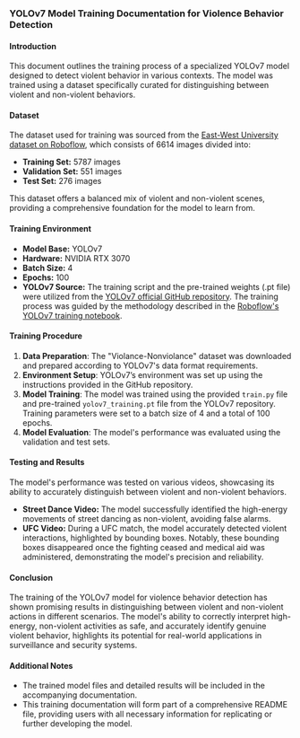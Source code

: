 ### YOLOv7 Model Training Documentation for Violence Behavior Detection

#### Introduction
This document outlines the training process of a specialized YOLOv7 model designed to detect violent behavior in various contexts. The model was trained using a dataset specifically curated for distinguishing between violent and non-violent behaviors.

#### Dataset
The dataset used for training was sourced from the [East-West University dataset on Roboflow](https://universe.roboflow.com/east-west-uniersity/violance-nonviolance/dataset/5), which consists of 6614 images divided into:

- **Training Set:** 5787 images
- **Validation Set:** 551 images
- **Test Set:** 276 images

This dataset offers a balanced mix of violent and non-violent scenes, providing a comprehensive foundation for the model to learn from.

#### Training Environment
- **Model Base:** YOLOv7
- **Hardware:** NVIDIA RTX 3070
- **Batch Size:** 4
- **Epochs:** 100
- **YOLOv7 Source:** The training script and the pre-trained weights (.pt file) were utilized from the [YOLOv7 official GitHub repository](https://github.com/WongKinYiu/yolov7). The training process was guided by the methodology described in the [Roboflow's YOLOv7 training notebook](https://github.com/roboflow/notebooks/blob/main/notebooks/train-yolov7-object-detection-on-custom-data.ipynb).

#### Training Procedure

1. **Data Preparation**: The "Violance-Nonviolance" dataset was downloaded and prepared according to YOLOv7's data format requirements.
2. **Environment Setup**: YOLOv7’s environment was set up using the instructions provided in the GitHub repository.
3. **Model Training**: The model was trained using the provided `train.py` file and pre-trained `yolov7_training.pt` file from the YOLOv7 repository. Training parameters were set to a batch size of 4 and a total of 100 epochs.
4. **Model Evaluation**: The model's performance was evaluated using the validation and test sets.

#### Testing and Results
The model's performance was tested on various videos, showcasing its ability to accurately distinguish between violent and non-violent behaviors.

- **Street Dance Video:** The model successfully identified the high-energy movements of street dancing as non-violent, avoiding false alarms.
- **UFC Video:** During a UFC match, the model accurately detected violent interactions, highlighted by bounding boxes. Notably, these bounding boxes disappeared once the fighting ceased and medical aid was administered, demonstrating the model's precision and reliability.

#### Conclusion
The training of the YOLOv7 model for violence behavior detection has shown promising results in distinguishing between violent and non-violent actions in different scenarios. The model's ability to correctly interpret high-energy, non-violent activities as safe, and accurately identify genuine violent behavior, highlights its potential for real-world applications in surveillance and security systems.

#### Additional Notes
- The trained model files and detailed results will be included in the accompanying documentation.
- This training documentation will form part of a comprehensive README file, providing users with all necessary information for replicating or further developing the model.
